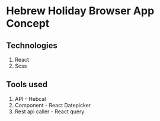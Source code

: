 # Hebrew Holiday Browser App Concept

## Technologies

1. React
2. Scss

## Tools used

1. API - Hebcal
2. Component - React Datepicker
3. Rest api caller - React query